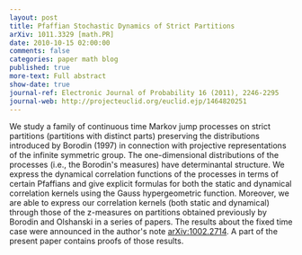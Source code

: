```yaml
---
layout: post
title: Pfaffian Stochastic Dynamics of Strict Partitions
arXiv: 1011.3329 [math.PR]
date: 2010-10-15 02:00:00
comments: false
categories: paper math blog
published: true
more-text: Full abstract
show-date: true
journal-ref: Electronic Journal of Probability 16 (2011), 2246-2295
journal-web: http://projecteuclid.org/euclid.ejp/1464820251
---
```


We study a family of continuous time Markov jump processes on strict partitions (partitions with distinct parts) preserving the distributions introduced by Borodin (1997) in connection with projective representations of the infinite symmetric group.<!--more--> The one-dimensional distributions of the processes (i.e., the Borodin's measures) have determinantal structure. We express the dynamical correlation functions of the processes in terms of certain Pfaffians and give explicit formulas for both the static and dynamical correlation kernels using the Gauss hypergeometric function. Moreover, we are able to express our correlation kernels (both static and dynamical) through those of the z-measures on partitions obtained previously by Borodin and Olshanski in a series of papers.
The results about the fixed time case were announced in the author's note [arXiv:1002.2714](https://arxiv.org/abs/1002.2714). A part of the present paper contains proofs of those results.
